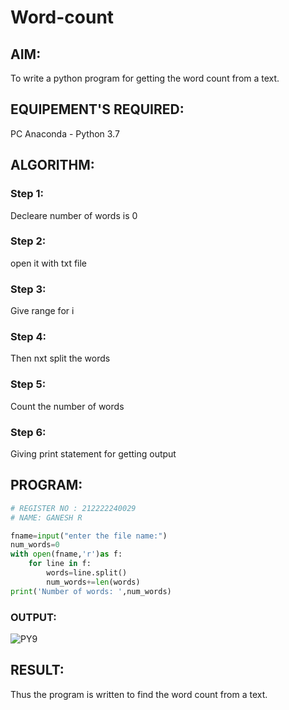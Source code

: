 # Word-count
## AIM:
To write a python program for getting the word count from a text.
## EQUIPEMENT'S REQUIRED: 
PC
Anaconda - Python 3.7
## ALGORITHM: 
### Step 1:
Decleare number of words is 0
### Step 2: 
open it with txt file 
### Step 3: 
Give range for i
### Step 4:  
Then nxt split the words
### Step 5: 
Count the number of words
### Step 6: 
Giving print statement for getting output
## PROGRAM:
```PYTHON
# REGISTER NO : 212222240029
# NAME: GANESH R

fname=input("enter the file name:")
num_words=0
with open(fname,'r')as f:
    for line in f:
        words=line.split()
        num_words+=len(words)
print('Number of words: ',num_words)   
```
### OUTPUT:
![PY9](https://github.com/ganesha360/Word-count/assets/120884552/7374583c-4332-424d-a698-9cd764fce074)

## RESULT:
Thus the program is written to find the word count from a text.

